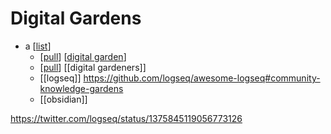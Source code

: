 # Digital Gardens

- a [[list]]
  - [[pull]] [[digital garden]] 
  - [[pull]] [[digital gardeners]]
  - [[logseq]] https://github.com/logseq/awesome-logseq#community-knowledge-gardens
  - [[obsidian]] 
  
https://twitter.com/logseq/status/1375845119056773126


[//begin]: # "Autogenerated link references for markdown compatibility"
[list]: list "list"
[pull]: pull "Pull"
[digital garden]: digital-garden "Digital Garden"
[//end]: # "Autogenerated link references"